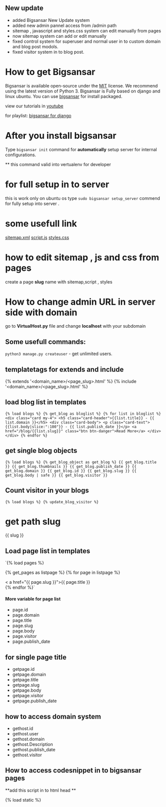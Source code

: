 ## New update

* added Bigsansar New Update system
* added new admin pannel access from /admin path
* sitemap , javascript and styles.css system can edit manually from pages
* now sitemap system can add or edit manually 
* fixed control system for superuser and normal user in to custom domain and blog post modols.
* fixed visitor system in to blog post.

 
# How to get Bigsansar

Bigsansar is available open-source under the [MIT](https://en.wikipedia.org/wiki/MIT_License) license. We recommend using the latest version of Python 3.
Bigsansar is Fully based on django and linux ubuntu.
You can use
[bigsansar](https://bigsansar.com)
for install packaged.

view our tutorials in
[youtube](https://youtube.com/bigsansar)

for playlist:
[bigsansar for django](https://www.youtube.com/playlist?list=PLqdXqRSrD-LC6i7YQAaqB57FaCfWEZkth)


# After you install bigsansar
Type `bigsansar init` command for **automatically** setup server for internal configurations.

** this command valid into vertualenv for developer 

# for full setup in to server 

this is work only on ubuntu os 
type `sudo bigsansar setup_server` commend for fully setup into server .


# some usefull link 
[sitemap.xml](http://localhost/sitemap.xml)
[script.js](http://localhost/script.js)
[styles.css](http://localhost/styles.css)

# how to edit sitemap , js and css from pages

create a page **slug** name with sitemap,script , styles


# How to change admin URL in server side with domain 
go to **VirtualHost.py** file and change **localhost** with your subdomain 
## Some usefull commands:

`python3 manage.py createuser` - get unlimited users.

## templatetags for extends and include 

{% extends '<domain_name>/<page_slug>.html' %}
{% include '<domain_name>/<page_slug>.html' %}



## load blog list in templates

`{% load blogs %}
{% get_blog as bloglist %}
          {% for list in bloglist %}
          <div class="card my-4">
                <h5 class="card-header">{{list.title}} - {{ list.domain }}</h5>
            <div class="card-body">
                <p class="card-text"> {{list.body|slice:":100"}} - {{ list.publish_date }}</p>
                <a href="/blog/{{list.slug}}"
                   class="btn btn-danger">Read More</a>
            </div>
          </div>
          {% endfor %}`


## get single blog objects

`{% load blogs %}
{% get_blog_object as get_blog %}
{{ get_blog.title }}
{{ get_blog.thumbnails }}
{{ get_blog.publish_date }}
{{ get_blog.domain }}
{{ get_blog.id }}
{{ get_blog.slug }}
{{ get_blog.body | safe }}
{{ get_blog.visitor }}
`

## Count visitor in your blogs
`{% load blogs %}
{% update_blog_visitor %}`

# get path slug 
{{ slug }}

## Load page list in templates

`{% load pages %}

{% get_pages  as listpage %}
{% for page in listpage %}
<div>
    < a href="{{ page.slug }}">{{ page.title }}</a>
</div>
{% endfor %}`


#### More variable for **page** list
* page.id
* page.domain
* page.title
* page.slug
* page.body
* page.visitor
* page.publish_date


## for single page title
* getpage.id
* getpage.domain
* getpage.title
* getpage.slug
* getpage.body
* getpage.visitor
* getpage.publish_date


## how to access domain system

* gethost.id
* gethost.user
* gethost.domain
* gethost.Description
* gethost.publish_date
* gethost.visitor


## How to access codesnippet in to bigsansar pages

**add this script in to html head **

{% load static %}
<script type="text/javascript" src="{% static 'ckeditor/ckeditor-init.js' %}"></script>
<script type="text/javascript" src="{% static  'ckeditor/ckeditor/ckeditor.js' %}"></script>
<link rel="stylesheet" href="{% static 'ckeditor/ckeditor/plugins/codesnippet/lib/highlight/styles/default.css' %}"/>
<script src="{% static 'ckeditor/ckeditor/plugins/codesnippet/lib/highlight/highlight.pack.js' %}"></script>
<script>hljs.initHighlightingOnLoad();</script>